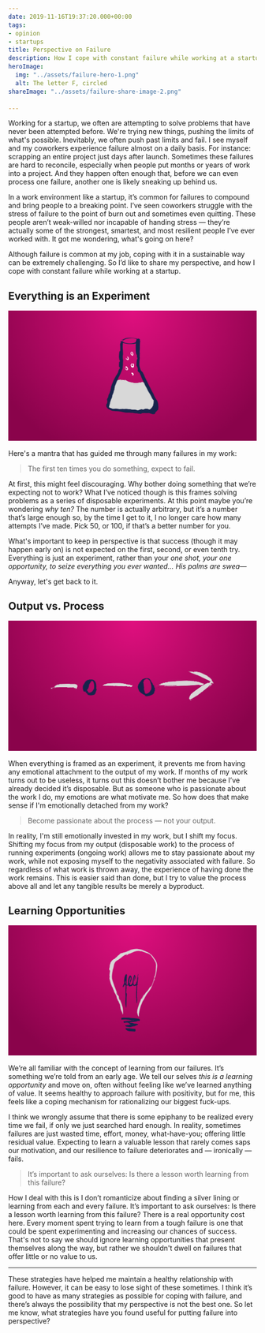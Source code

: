 ```yaml
---
date: 2019-11-16T19:37:20.000+00:00
tags:
- opinion
- startups
title: Perspective on Failure
description: How I cope with constant failure while working at a startup.
heroImage:
  img: "../assets/failure-hero-1.png"
  alt: The letter F, circled
shareImage: "../assets/failure-share-image-2.png"

---
```

Working for a startup, we often are attempting to solve problems that have never been attempted before. We're trying new things, pushing the limits of what's possible. Inevitably, we often push past limits and fail. I see myself and my coworkers experience failure almost on a daily basis. For instance: scrapping an entire project just days after launch. Sometimes these failures are hard to reconcile, especially when people put months or years of work into a project. And they happen often enough that, before we can even process one failure, another one is likely sneaking up behind us. 

In a work environment like a startup, it’s common for failures to compound and bring people to a breaking point. I’ve seen coworkers struggle with the stress of failure to the point of burn out and sometimes even quitting. These people aren’t weak-willed nor incapable of handing stress — they’re actually some of the strongest, smartest, and most resilient people I’ve ever worked with. It got me wondering, what's going on here? 

Although failure is common at my job, coping with it in a sustainable way can be extremely challenging. So I’d like to share my perspective, and how I cope with constant failure while working at a startup.

## Everything is an Experiment

![Lab beaker](../assets/failure-experiment.png)

Here's a mantra that has guided me through many failures in my work:

> The first ten times you do something, expect to fail.

At first, this might feel discouraging. Why bother doing something that we’re expecting not to work? What I’ve noticed though is this frames solving problems as a series of disposable experiments. At this point maybe you’re wondering _why ten?_ The number is actually arbitrary, but it’s a number that’s large enough so, by the time I get to it, I no longer care how many attempts I’ve made. Pick 50, or 100, if that’s a better number for you. 

What's important to keep in perspective is that success (though it may happen early on) is not expected on the first, second, or even tenth try. Everything is just an experiment, rather than your _one shot, your one opportunity, to seize everything you ever wanted... His palms are swea_—

Anyway, let's get back to it.

## **Output vs. Process** 

![Process flow](../assets/failure-process.png)

When everything is framed as an experiment, it prevents me from having any emotional attachment to the output of my work. If months of my work turns out to be useless, it turns out this doesn’t bother me because I’ve already decided it’s disposable. But as someone who is passionate about the work I do, my emotions are what motivate me. So how does that make sense if I'm emotionally detached from my work?

> Become passionate about the process — not your output.

In reality, I'm still emotionally invested in my work, but I shift my focus. Shifting my focus from my output (disposable work) to the process of running experiments (ongoing work) allows me to stay passionate about my work, while not exposing myself to the negativity associated with failure. So regardless of what work is thrown away, the experience of having done the work remains. This is easier said than done, but I try to value the process above all and let any tangible results be merely a byproduct.

## Learning Opportunities

![lightbulb](../assets/failure-learning.png)

We’re all familiar with the concept of learning from our failures. It’s something we’re told from an early age. We tell our selves _this is a learning opportunity_ and move on, often without feeling like we’ve learned anything of value. It seems healthy to approach failure with positivity, but for me, this feels like a coping mechanism for rationalizing our biggest fuck-ups. 

I think we wrongly assume that there is some epiphany to be realized every time we fail, if only we just searched hard enough. In reality, sometimes failures are just wasted time, effort, money, what-have-you; offering little residual value. Expecting to learn a valuable lesson that rarely comes saps our motivation, and our resilience to failure deteriorates and — ironically — fails.

> It’s important to ask ourselves: Is there a lesson worth learning from this failure?

How I deal with this is I don’t romanticize about finding a silver lining or learning from each and every failure. It’s important to ask ourselves: Is there a lesson worth learning from this failure? There is a real opportunity cost here. Every moment spent trying to learn from a tough failure is one that could be spent experimenting and increasing our chances of success. That's not to say we should ignore learning opportunities that present themselves along the way, but rather we shouldn't dwell on failures that offer little or no value to us.

***

These strategies have helped me maintain a healthy relationship with failure. However, it can be easy to lose sight of these sometimes. I think it’s good to have as many strategies as possible for coping with failure, and there’s always the possibility that my perspective is not the best one. So let me know, what strategies have you found useful for putting failure into perspective?